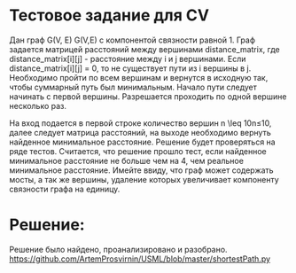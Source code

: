 # Тестовое задание для CV
Дан граф G(V, E) G(V,E)  с компонентой связности равной 1. Граф задается матрицей расстояний между вершинами distance_matrix, где distance_matrix[i][j] - расстояние между i и j вершинами. Если distance_matrix[i][j] = 0, то не существует пути из i вершины в j. Необходимо пройти по всем вершинам и вернутся в исходную так, чтобы суммарный путь был минимальным. Начало пути следует начинать с первой вершины. Разрешается проходить по одной вершине несколько раз.

На вход подается в первой строке количество вершин n \leq 10n≤10, далее следует матрица расстояний, на выходе необходимо вернуть найденное минимальное расстояние. Решение будет проверяться на ряде тестов. Считается, что решение прошло тест, если найденное минимальное расстояние не больше чем на 4, чем реальное минимальное расстояние.
Имейте ввиду, что граф может содержать мосты, а так же вершины, удаление которых увеличивает компоненту связности графа на единицу.
# Решение:
Решение было найдено, проанализировано и разобрано.
https://github.com/ArtemProsvirnin/USML/blob/master/shortestPath.py
